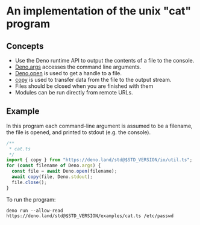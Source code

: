 # An implementation of the unix "cat" program

## Concepts

- Use the Deno runtime API to output the contents of a file to the console.
- [Deno.args](https://doc.deno.land/builtin/stable#Deno.args) accesses the
  command line arguments.
- [Deno.open](https://doc.deno.land/builtin/stable#Deno.open) is used to get a
  handle to a file.
- [copy](https://doc.deno.land/https/deno.land/std@$STD_VERSION/io/util.ts#copy) is
  used to transfer data from the file to the output stream.
- Files should be closed when you are finished with them
- Modules can be run directly from remote URLs.

## Example

In this program each command-line argument is assumed to be a filename, the file
is opened, and printed to stdout (e.g. the console).

```ts
/**
 * cat.ts
 */
import { copy } from "https://deno.land/std@$STD_VERSION/io/util.ts";
for (const filename of Deno.args) {
  const file = await Deno.open(filename);
  await copy(file, Deno.stdout);
  file.close();
}
```

To run the program:

```shell
deno run --allow-read https://deno.land/std@$STD_VERSION/examples/cat.ts /etc/passwd
```
